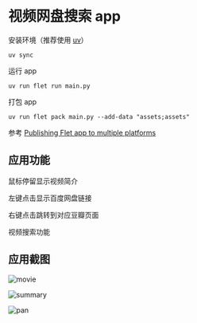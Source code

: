 # 视频网盘搜索 app

安装环境（推荐使用 [uv](https://docs.astral.sh/uv/)）

```
uv sync
```

运行 app

```
uv run flet run main.py
```

打包 app

```
uv run flet pack main.py --add-data "assets;assets"
```

参考 [Publishing Flet app to multiple platforms](https://flet.dev/docs/publish)

## 应用功能

鼠标停留显示视频简介

左键点击显示百度网盘链接

右键点击跳转到对应豆瓣页面

视频搜索功能

## 应用截图

![movie](docs/movie.png)

![summary](docs/summary.png)

![pan](docs/pan.png)
